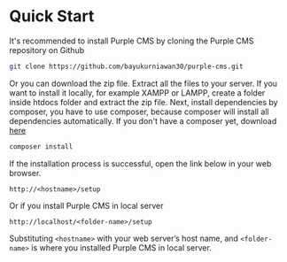 # Quick Start

It's recommended to install Purple CMS by cloning the Purple CMS repository on Github

```bash
git clone https://github.com/bayukurniawan30/purple-cms.git
```

Or you can download the zip file. Extract all the files to your server. If you want to install it locally, for example XAMPP or LAMPP, create a folder inside htdocs folder and extract the zip file. Next, install dependencies by composer, you have to use composer, because composer will install all dependencies automatically. If you don't have a composer yet, download [here](https://getcomposer.org/)

```bash
composer install
```
If the installation process is successful, open the link below in your web browser.

```http
http://<hostname>/setup
```

Or if you install Purple CMS in local server

```http
http://localhost/<folder-name>/setup
```

<p class="tip">Substituting <code>&lt;hostname&gt;</code> with your web server’s host name, and <code>&lt;folder-name&gt;</code> is where you installed Purple CMS in local server.</p>